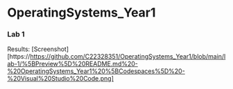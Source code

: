 # OperatingSystems_Year1


### Lab 1

Results: [Screenshot][https://https://github.com/C22328351/OperatingSystems_Year1/blob/main/lab-1/%5BPreview%5D%20README.md%20-%20OperatingSystems_Year1%20%5BCodespaces%5D%20-%20Visual%20Studio%20Code.png]

